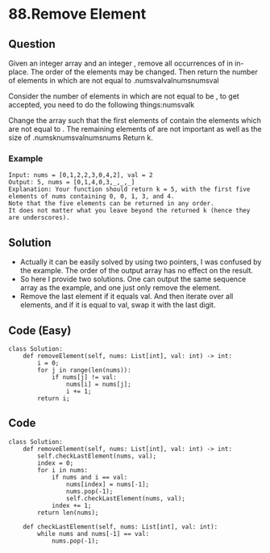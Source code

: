 # 88.Remove Element

## Question
Given an integer array and an integer , remove all occurrences of in in-place. The order of the elements may be changed. Then return the number of elements in which are not equal to .numsvalvalnumsnumsval

Consider the number of elements in which are not equal to be , to get accepted, you need to do the following things:numsvalk

Change the array such that the first elements of contain the elements which are not equal to . The remaining elements of are not important as well as the size of .numsknumsvalnumsnums
Return k.

### Example
``` 
Input: nums = [0,1,2,2,3,0,4,2], val = 2
Output: 5, nums = [0,1,4,0,3,_,_,_]
Explanation: Your function should return k = 5, with the first five elements of nums containing 0, 0, 1, 3, and 4.
Note that the five elements can be returned in any order.
It does not matter what you leave beyond the returned k (hence they are underscores).
```

## Solution
* Actually it can be easily solved by using two pointers, I was confused by the example. The order of the output array has no effect on the result.
* So here I provide two solutions. One can output the same sequence array as the example, and one just only remove the element.
* Remove the last element if it equals val. And then iterate over all elements, and if it is equal to val, swap it with the last digit.

## Code (Easy)
```python3
class Solution:
    def removeElement(self, nums: List[int], val: int) -> int:
        i = 0;
        for j in range(len(nums)):
            if nums[j] != val:
                nums[i] = nums[j];
                i += 1;
        return i;
```

## Code
```python3
class Solution:
    def removeElement(self, nums: List[int], val: int) -> int:
        self.checkLastElement(nums, val);
        index = 0;
        for i in nums:
            if nums and i == val:
                nums[index] = nums[-1];
                nums.pop(-1);
                self.checkLastElement(nums, val);
            index += 1;
        return len(nums);

    def checkLastElement(self, nums: List[int], val: int):
        while nums and nums[-1] == val:
            nums.pop(-1);
```
